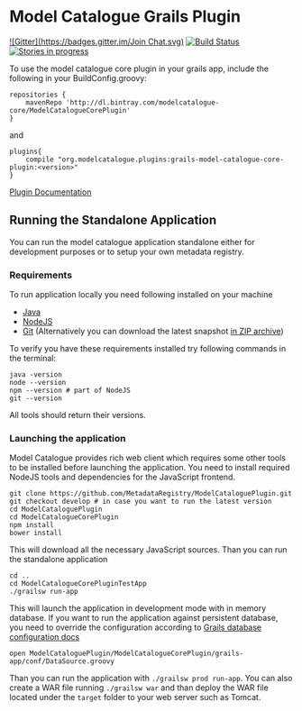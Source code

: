 Model Catalogue Grails Plugin
====================
[![Gitter](https://badges.gitter.im/Join Chat.svg)](https://gitter.im/MetadataRegistry/ModelCataloguePlugin?utm_source=badge&utm_medium=badge&utm_campaign=pr-badge&utm_content=badge) [![Build Status](https://metadata.ci.cloudbees.com/job/ModelCatalogueCorePluginDevelop/badge/icon)](https://metadata.ci.cloudbees.com/job/ModelCatalogueCorePluginDevelop/) [![Stories in progress](https://badge.waffle.io/metadataregistry/modelcatalogueplugin.png?label=in+progress&title=In+Progress)](http://waffle.io/metadataregistry/modelcatalogueplugin)

To use the model catalogue core plugin in your grails app, include the following in your BuildConfig.groovy:

```
repositories {	 
    mavenRepo 'http://dl.bintray.com/modelcatalogue-core/ModelCatalogueCorePlugin'
}
```

and 

```
plugins{ 
    compile "org.modelcatalogue.plugins:grails-model-catalogue-core-plugin:<version>"
}
```

[Plugin Documentation](https://metadata.ci.cloudbees.com/job/ModelCatalogueCorePluginDevelop/javadoc/)


## Running the Standalone Application

You can run the model catalogue application standalone either for development purposes or to setup your own metadata
registry.

### Requirements

To run application locally you need following installed on your machine 

  * [Java](https://java.com/en/download/)
  * [NodeJS](https://nodejs.org/download/)
  * [Git](http://git-scm.com/) (Alternatively you can download the latest snapshot [in ZIP archive](https://github.com/MetadataRegistry/ModelCataloguePlugin/archive/develop.zip)) 
  
To verify you have these requirements installed try following commands in the terminal:
 
```
java -version
node --version
npm --version # part of NodeJS
git --version
```

All tools should return their versions.
  
### Launching the application

Model Catalogue provides rich web client which requires some other tools to be installed before launching the application.
You need to install required NodeJS tools and dependencies for the JavaScript frontend. 

```
git clone https://github.com/MetadataRegistry/ModelCataloguePlugin.git
git checkout develop # in case you want to run the latest version
cd ModelCataloguePlugin
cd ModelCatalogueCorePlugin
npm install
bower install

```

This will download all the necessary JavaScript sources. Than you can run the standalone application

```
cd ..
cd ModelCatalogueCorePluginTestApp
./grailsw run-app
```

This will launch the application in development mode with in memory database. If you want to run the application
against persistent database, you need to override the configuration according to [Grails database configuration docs](http://grails.github.io/grails-doc/2.4.4/guide/conf.html#dataSource)

```
open ModelCataloguePlugin/ModelCatalogueCorePlugin/grails-app/conf/DataSource.groovy
```

Than you can run the application with `./grailsw prod run-app`. You can also create a WAR file running `./grailsw war`
and than deploy the WAR file located under the `target` folder to your web server such as Tomcat.








